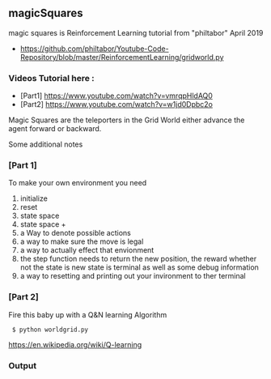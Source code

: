 ## magicSquares
magic squares is Reinforcement Learning tutorial from "philtabor"
April 2019
- https://github.com/philtabor/Youtube-Code-Repository/blob/master/ReinforcementLearning/gridworld.py

### Videos Tutorial here :
- [Part1] https://www.youtube.com/watch?v=vmrqpHldAQ0
- [Part2] https://www.youtube.com/watch?v=w1jd0Dpbc2o

Magic Squares are the teleporters in the Grid World
either advance the agent forward or backward.

Some additional notes
### [Part 1]
To make your own environment you need
  01. initialize
  02. reset
  03. state space
  04. state space +
  05. a Way to denote possible actions
  06. a way to make sure the move is legal
  07. a way to actually effect that envionment
  08. the step function needs to return the new position, the reward
      whether not the state is new state is terminal
      as well as some debug information 
  09. a way to resetting and printing out your invironment to ther terminal

### [Part 2] 
Fire this baby up with a Q&N learning Algorithm
```
 $ python worldgrid.py
```
  https://en.wikipedia.org/wiki/Q-learning

### Output


